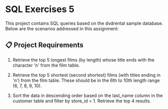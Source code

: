 # SQL Exercises 5

This project contains SQL queries based on the dvdrental sample database. Below are the scenarios addressed in this assignment:

## 📋 Project Requirements

1) Retrieve the top 5 longest films (by length) whose title ends with the character 'n' from the film table.

2) Retrieve the top 5 shortest (second shortest) films (with titles ending in 'n') from the film table. These should be in the 6th to 10th length range (6, 7, 8, 9, 10).

3) Sort the data in descending order based on the last_name column in the customer table and filter by store_id = 1. Retrieve the top 4 results. 